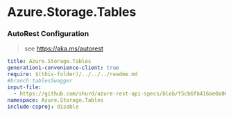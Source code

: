 # Azure.Storage.Tables

### AutoRest Configuration
> see https://aka.ms/autorest

``` yaml
title: Azure.Storage.Tables
generation1-convenience-client: true
require: $(this-folder)/../../../readme.md
#branch:tablesSwagger
input-file:
  - https://github.com/shurd/azure-rest-api-specs/blob/f5cb6fb416ae0a06329599db9dc17c8fdd7f95c7/specification/cosmos-db/data-plane/Microsoft.TablesStorage/preview/2018-10-10/table.json
namespace: Azure.Storage.Tables
include-csproj: disable
```
